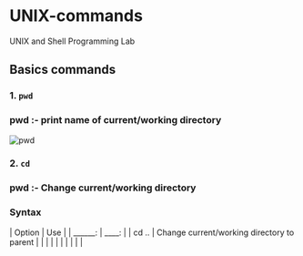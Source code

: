 # UNIX-commands
UNIX and Shell  Programming Lab
## Basics commands
### 1.  `pwd`
   ###    **pwd** :- print name of current/working directory
![pwd](https://user-images.githubusercontent.com/90957128/157801256-bbbf9ee2-b185-4dce-a73f-11edb7e708de.png)


### 2.  `cd`
   ###    **pwd** :- Change current/working directory
   ### Syntax
   |  Option   |  Use  |
   |  ______:  | ____: |
   |   cd ..   |    Change current/working directory to parent   |
   |           |       |
   |           |       |
   |           |       |

